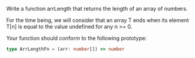 Write a function arrLength that returns the length of an array of numbers.

For the time being, we will consider that an array T ends when its element T[n] is equal to the value undefined for any n >= 0.

Your function should conform to the following prototype:

```typescript
type ArrLengthFn = (arr: number[]) => number
```
